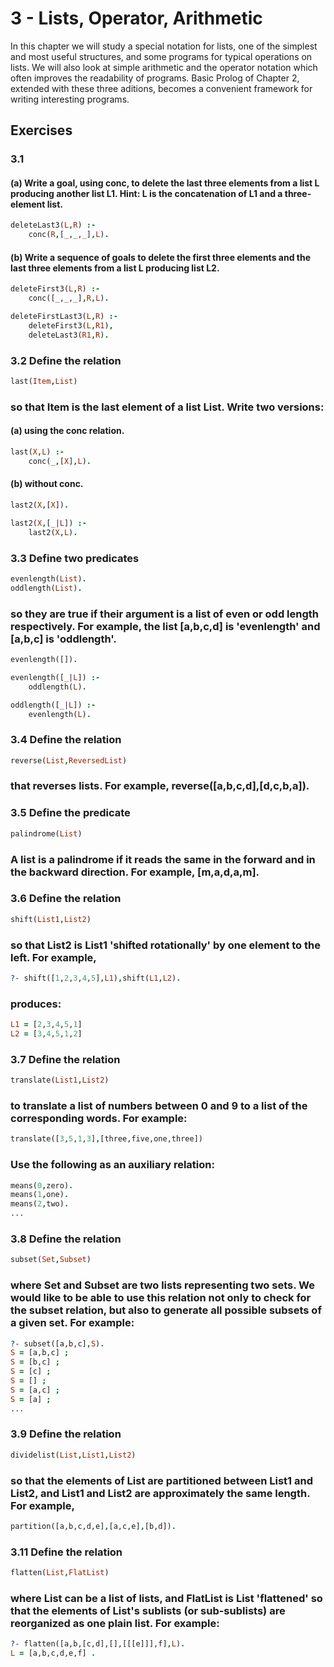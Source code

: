 # 3 - Lists, Operator, Arithmetic

In this chapter we will study a special notation for lists, one of the simplest and most useful structures, and some programs for typical operations on lists. We will also look at simple arithmetic and the operator notation which often improves the readability of programs. Basic Prolog of Chapter 2, extended with these three aditions, becomes a convenient framework for writing interesting programs.

## Exercises 

### 3.1 

#### (a) Write a goal, using conc, to delete the last three elements from a list L producing another list L1. Hint: L is the concatenation of L1 and a three-element list.

```prolog
deleteLast3(L,R) :-
    conc(R,[_,_,_],L).
```

#### (b) Write a sequence of goals to delete the first three elements and the last three elements from a list L producing list L2.

```prolog
deleteFirst3(L,R) :-
    conc([_,_,_],R,L).

deleteFirstLast3(L,R) :-
    deleteFirst3(L,R1),
    deleteLast3(R1,R).
```

### 3.2 Define the relation 

```prolog
last(Item,List)
``` 

### so that Item is the last element of a list List. Write two versions: 

#### (a) using the conc relation. 

```prolog
last(X,L) :-
    conc(_,[X],L).
```

#### (b) without conc.

```prolog
last2(X,[X]).

last2(X,[_|L]) :-
    last2(X,L).
```

### 3.3 Define two predicates 

```prolog
evenlength(List).
oddlength(List).
```

### so they are true if their argument is a list of even or odd length respectively. For example, the list [a,b,c,d] is 'evenlength' and [a,b,c] is 'oddlength'.

```prolog
evenlength([]).

evenlength([_|L]) :-
    oddlength(L).

oddlength([_|L]) :-
    evenlength(L).
```

### 3.4 Define the relation 

```prolog
reverse(List,ReversedList)
```

### that reverses lists. For example, reverse([a,b,c,d],[d,c,b,a]).

### 3.5 Define the predicate 

```prolog
palindrome(List)
```

### A list is a palindrome if it reads the same in the forward and in the backward direction. For example, [m,a,d,a,m].

### 3.6 Define the relation

```prolog
shift(List1,List2)
```

### so that List2 is List1 'shifted rotationally' by one element to the left. For example,

```prolog
?- shift([1,2,3,4,5],L1),shift(L1,L2).
```

### produces:

```prolog
L1 = [2,3,4,5,1]
L2 = [3,4,5,1,2]
```

### 3.7 Define the relation

```prolog
translate(List1,List2)
```

### to translate a list of numbers between 0 and 9 to a list of the corresponding words. For example:

```prolog
translate([3,5,1,3],[three,five,one,three])
```

### Use the following as an auxiliary relation:

```prolog
means(0,zero).
means(1,one).
means(2,two).
...
```

### 3.8 Define the relation

```prolog
subset(Set,Subset)
```

### where Set and Subset are two lists representing two sets. We would like to be able to use this relation not only to check for the subset relation, but also to generate all possible subsets of a given set. For example:

```prolog
?- subset([a,b,c],S).
S = [a,b,c] ;
S = [b,c] ;
S = [c] ;
S = [] ;
S = [a,c] ;
S = [a] ;
...
```

### 3.9 Define the relation 

```prolog
dividelist(List,List1,List2)
```

### so that the elements of List are partitioned between List1 and List2, and List1 and List2 are approximately the same length. For example, 

```prolog
partition([a,b,c,d,e],[a,c,e],[b,d]).
```

### 3.11 Define the relation 

```prolog
flatten(List,FlatList)
```

### where List can be a list of lists, and FlatList is List 'flattened' so that the elements of List's sublists (or sub-sublists) are reorganized as one plain list. For example:

```prolog
?- flatten([a,b,[c,d],[],[[[e]]],f],L).
L = [a,b,c,d,e,f] .
```
